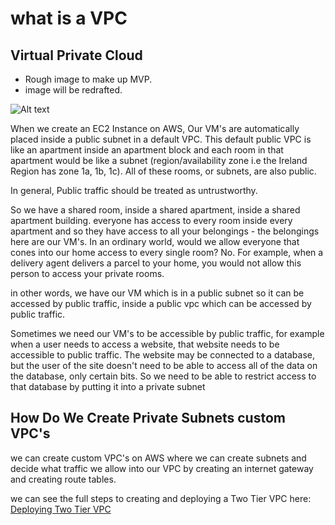 # what is a VPC

## Virtual Private Cloud

- Rough image to make up MVP.
- image will be redrafted.

![Alt text](<../VPC screenshots/vpc diagram.png>)




When we create an EC2 Instance on AWS, Our VM's are automatically placed inside a public subnet in a default VPC. This default public VPC is like an apartment inside an apartment block and each room in that apartment would be like a subnet (region/availability zone i.e the Ireland Region has zone 1a, 1b, 1c). All of these rooms, or subnets, are also public. 

In general, Public traffic should be treated as untrustworthy.

So we have a shared room, inside a shared apartment, inside a shared apartment building. everyone has access to every room inside every apartment and so they have access to all your belongings - the belongings here are our VM's.
In an ordinary world, would we allow everyone that cones into our home access to every single room? 
No. For example, when a delivery agent delivers a parcel to your home, you would not allow this person to access your private rooms.

in other words, we have our VM which is in a public subnet so it can be accessed by public traffic, inside a public vpc which can be accessed by public traffic.

Sometimes we need our VM's to be accessible by public traffic, for example when a user needs to access a website, that website needs to be accessible to public traffic.
The website may be connected to a database, but the user of the site doesn't need to be able to access all of the data on the database, only certain bits.
So we need to be able to restrict access to that database by putting it into a private subnet

## How Do We Create Private Subnets custom VPC's

we can create custom VPC's on AWS where we can create subnets and decide what traffic we allow into our VPC by creating an internet gateway and creating route tables.

we can see the full steps to creating and deploying a Two Tier VPC here: [Deploying Two Tier VPC](<Deploying Two Tier VPC>)
